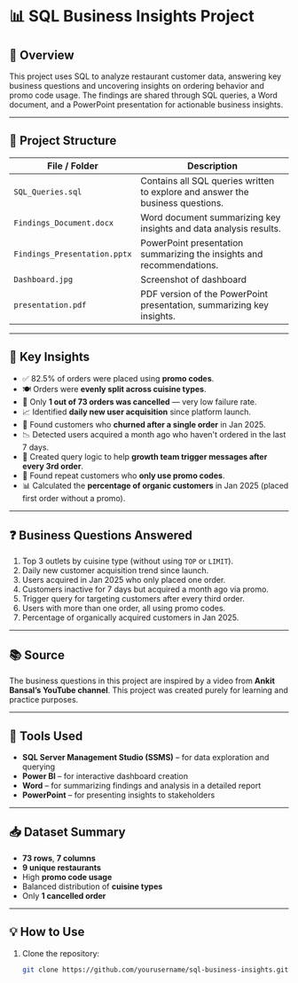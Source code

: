# 📊 SQL Business Insights Project

## 🚀 Overview

This project uses SQL to analyze restaurant customer data, answering key business questions and uncovering insights on ordering behavior and promo code usage. The findings are shared through SQL queries, a Word document, and a PowerPoint presentation for actionable business insights.

---

## 📂 Project Structure

| File / Folder               | Description                                                                 |
|-----------------------------|-----------------------------------------------------------------------------|
| `SQL_Queries.sql`           | Contains all SQL queries written to explore and answer the business questions. |
| `Findings_Document.docx`    | Word document summarizing key insights and data analysis results.          |
| `Findings_Presentation.pptx`| PowerPoint presentation summarizing the insights and recommendations.       |
| `Dashboard.jpg`             | Screenshot of dashboard                                                     |
| `presentation.pdf`          | PDF version of the PowerPoint presentation, summarizing key insights.      |

---

## 📌 Key Insights

- ✅ 82.5% of orders were placed using **promo codes**.
- 🍽️ Orders were **evenly split across cuisine types**.
- 🚫 Only **1 out of 73 orders was cancelled** — very low failure rate.
- 📈 Identified **daily new user acquisition** since platform launch.
- 🔁 Found customers who **churned after a single order** in Jan 2025.
- 📉 Detected users acquired a month ago who haven't ordered in the last 7 days.
- 🔔 Created query logic to help **growth team trigger messages after every 3rd order**.
- 💸 Found repeat customers who **only use promo codes**.
- 📊 Calculated the **percentage of organic customers** in Jan 2025 (placed first order without a promo).

---

## ❓ Business Questions Answered

1. Top 3 outlets by cuisine type (without using `TOP` or `LIMIT`).
2. Daily new customer acquisition trend since launch.
3. Users acquired in Jan 2025 who only placed one order.
4. Customers inactive for 7 days but acquired a month ago via promo.
5. Trigger query for targeting customers after every third order.
6. Users with more than one order, all using promo codes.
7. Percentage of organically acquired customers in Jan 2025.

---

## 📚 Source

The business questions in this project are inspired by a video from **Ankit Bansal’s YouTube channel**. This project was created purely for learning and practice purposes.

---

## 🧰 Tools Used

- **SQL Server Management Studio (SSMS)** – for data exploration and querying  
- **Power BI** – for interactive dashboard creation  
- **Word** – for summarizing findings and analysis in a detailed report  
- **PowerPoint** – for presenting insights to stakeholders

---

## 📥 Dataset Summary

- **73 rows**, **7 columns**
- **9 unique restaurants**
- High **promo code usage**
- Balanced distribution of **cuisine types**
- Only **1 cancelled order**

---

## 💡 How to Use

1. Clone the repository:
   ```bash
   git clone https://github.com/yourusername/sql-business-insights.git
